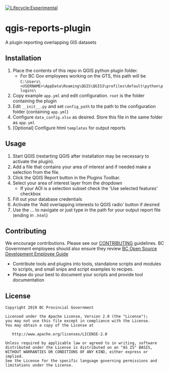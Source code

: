 [![Lifecycle:Experimental](https://img.shields.io/badge/Lifecycle-Experimental-339999)](<Redirect-URL>)
# qgis-reports-plugin
A plugin reporting overlapping GIS datasets

## Installation
1. Place the contents of this repo in QGIS python plugin folder. 
    - For BC Gov employees working on the GTS, this path will be `C:\Users\<USERNAME>\AppData\Roaming\QGIS\QGIS3\profiles\default\python\plugins\`
2. Copy example `app.yml` and edit configuration. `root` is the folder containing the plugin
3. Edit `__init__.py` and set `config_path` to the path to the configuration folder (containing `app.yml`)
4. Configure `data_config.xlsx` as desired. Store this file in the same folder as `app.yml`
5. [Optional] Configure html `templates` for output reports

## Usage
1. Start QGIS (restarting QGIS after installation may be necessary to activate the plugin).
2. Add a file that contains your area of interest and if needed make a selection from the file. 
3. Click the QGIS Report button in the Plugins Toolbar.
4. Select your area of interest layer from the dropdown
    - If your AOI is a selection subset check the 'Use selected features' checkbox
5. Fill out your database credentials
6. Activate the 'Add overlapping interests to QGIS radio' button if desired
7. Use the ... to navigate or just type in the path for your output report file (ending in `.html`)

## Contributing
We encourage contributions. Please see our [CONTRIBUTING](https://github.com/bcgov/gis-pantry/blob/master/CONTRIBUTING.md) guidelines. BC Government employees should also ensure they review [BC Open Source Development Employee Guide](https://github.com/bcgov/BC-Policy-Framework-For-GitHub/blob/master/BC-Open-Source-Development-Employee-Guide/README.md) 
* Contribute tools and plugins into tools, standalone scripts and modules to scripts, and small snips and script examples to recipes.
* Please do your best to document your scripts and provide tool documentation 

## License
    Copyright 2019 BC Provincial Government

    Licensed under the Apache License, Version 2.0 (the "License");
    you may not use this file except in compliance with the License.
    You may obtain a copy of the License at

       http://www.apache.org/licenses/LICENSE-2.0

    Unless required by applicable law or agreed to in writing, software
    distributed under the License is distributed on an "AS IS" BASIS,
    WITHOUT WARRANTIES OR CONDITIONS OF ANY KIND, either express or implied.
    See the License for the specific language governing permissions and
    limitations under the License.
